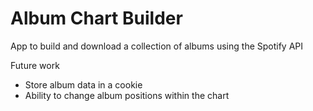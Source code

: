 # Album Chart Builder
 App to build and download a collection of albums using the Spotify API  

Future work
- Store album data in a cookie
- Ability to change album positions within the chart